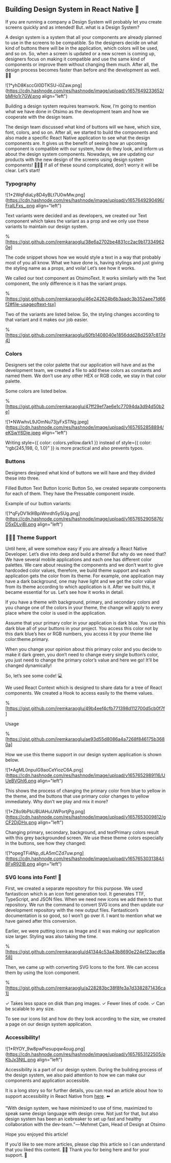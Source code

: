 ## Building Design System in React Native 🎨

If you are running a company a Design System will probably let you create screens quickly and as intended! But..what is a Design System?

A design system is a system that all your components are already planned to use in the screens to be compatible. So the designers decide on what kind of buttons there will be in the application, which colors will be used, and so on. So, when a screen is updated or a new screen is coming up, designers focus on making it compatible and use the same kind of components or improve them without changing them much. After all, the design process becomes faster than before and the development as well. 🏃‍♀

![1*yhD8KsccGl0DTKSU-i0Zaw.png](https://cdn.hashnode.com/res/hashnode/image/upload/v1657649233652/bMHo1r7GW.png align="left")

Building a design system requires teamwork. Now, I’m going to mention what we have done in Otsimo as the development team and how we cooperate with the design team.

The design team discussed what kind of buttons will we have, which size, font, colors, and so on. After all, we started to build the components and also made a specific React Native application to see what the design components are. It gives us the benefit of seeing how an upcoming component is compatible with our system, how do they look, and inform us about the design system components. Nowadays, we are updating our products with the new design of the screens using design system components! 🧙🏻‍♀️
If all of these sound complicated, don’t worry it will be clear. Let’s start!

### Typography

![1*2WqFdiaLy8D4yBLt7U0wMw.png](https://cdn.hashnode.com/res/hashnode/image/upload/v1657649290496/FraILFxs_.png align="left")

Text variants were decided and as developers, we created our Text component which takes the variant as a prop and we only use these variants to maintain our design system.

%[https://gist.github.com/iremkaraoglu/38e6a2702be4831cc2ac9b173349620e]

The code snippet shows how we would style a text in a way that probably most of you all know. What we have done is, having stylings and just giving the styling name as a props, and voila! Let’s see how it works.

We called our text component as OtsimoText. It works similarly with the Text component, the only difference is it has the variant props.

%[https://gist.github.com/iremkaraoglu/46e242624b6b3aadc3b352aee71d66f2#file-usageoftext-tsx]

Two of the variants are listed below. So, the styling changes according to that variant and it makes our job easier.

%[https://gist.github.com/iremkaraoglu/60fb1408040e1856ddd28d2597c817d4]

### Colors

Designers set the color palette that our application will have and as the development team, we created a file to add these colors as constants and named them. We don’t use any other HEX or RGB code, we stay in that color palette.

Some colors are listed below.

%[https://gist.github.com/iremkaraoglu/47ff29ef7ae6e1c77094da3d94d50b2e]

![1*NWwhvL9JOmNu73jyFxSTNg.jpeg](https://cdn.hashnode.com/res/hashnode/image/upload/v1657652858894/eKSwY6Dje.jpeg align="left")

Writing style={{ color: colors.yellow.dark1 }} instead of style={{ color: “rgb(245,198, 0, 1.0)” }} is more practical and also prevents typos.

### Buttons

Designers designed what kind of buttons we will have and they divided these into three.

Filled Button
Text Button
Iconic Button
So, we created separate components for each of them. They have the Pressable component inside.

Example of our button variants:

![1*qFyDV1k9lBpiWnrdh5ySUg.png](https://cdn.hashnode.com/res/hashnode/image/upload/v1657652905876/D5xDLvjBi.png align="left")

### 👩🏻‍🎨 Theme Support

Until here, all were somehow easy if you are already a React Native Developer. Let’s dive into deep and build a theme! But why do we need that? We have several mobile applications and each one has different color palettes. We care about reusing the components and we don’t want to give hardcoded color values, therefore, we build theme support and each application gets the color from its theme. For example, one application may have a dark background, one may have light and we get the color value from its theme according to which application is it. After we built this, it became essential for us. Let’s see how it works in detail.

If you have a theme with background, primary, and secondary colors and you change one of the colors in your theme, the change will apply to every place where the color is used in the application.

Assume that your primary color in your application is dark blue. You use this dark blue all of your buttons in your project. You access this color not by this dark blue’s hex or RGB numbers, you access it by your theme like color:theme.primary.

When you change your opinion about this primary color and you decide to make it dark green, you don’t need to change every single button’s color, you just need to change the primary color’s value and here we go! It’ll be changed dynamically!

So, let’s see some code! 💻

We used React Context which is designed to share data for a tree of React components.
We created a Hook to access easily to the theme values.

%[https://gist.github.com/iremkaraoglu/49b4eef4cfb771398d112700d5cb0f7f]

Usage

%[https://gist.github.com/iremkaraoglu/ae93d55d8086a4a7268f846175b3680a]

How we use this theme support in our design system application is shown below.

![1*AgML0npuIG9aoCeYiozC6A.png](https://cdn.hashnode.com/res/hashnode/image/upload/v1657652989116/UUeBVGhl6.png align="left")

This shows the process of changing the primary color from blue to yellow in the theme, and the buttons that use primary color changes to yellow immediately. Why don’t we play and mix it more?

![1*Z8o9bPbUBUAHuUWPortjPg.png](https://cdn.hashnode.com/res/hashnode/image/upload/v1657653009812/gCF2DjDHx.png align="left")

Changing primary, secondary, background, and textPrimary colors result with this grey backgrounded screen. We use these theme colors especially in the buttons, see how they changed:

![1*opegTFi4Np_dLA5mCZd7uw.png](https://cdn.hashnode.com/res/hashnode/image/upload/v1657653031384/i8FxR92IB.png align="left")

### SVG Icons into Font! 👀

First, we created a separate repository for this purpose. We used fantasticon which is an icon font generation tool. It generates TTF, TypeScript, and JSON files. When we need new icons we add them to that repository. We run the command to convert SVG icons and then update our development repository with the new output files. Fantasticon’s documentation is so good, so I won’t go over it. I want to mention what we have gained after this conversion.

Earlier, we were putting icons as Image and it was making our application size larger. Styling was also taking the time.

%[https://gist.github.com/iremkaraoglu/d41344c53a43b8690e224e123acd6a58]

Then, we came up with converting SVG Icons to the font. We can access them by using the Icon component.

%[https://gist.github.com/iremkaraoglu/a228283bc38f8fe3a7d3382871436ca1]

✓ Takes less space on disk than png images.
✓ Fewer lines of code.
✓ Can be scalable to any size.

To see our icons list and how do they look according to the size, we created a page on our design system application.

### Accessibility!

![1*RYOY_9w8pwPiesupqw4oug.png](https://cdn.hashnode.com/res/hashnode/image/upload/v1657653122505/pKbJx3NtL.png align="left")

Accessibility is a part of our design system. During the building process of the design system, we also paid attention to how we can make our components and application accessible.

It is a long story so for further details, you can read an article about how to support accessibility in React Native from [here](https://iremkaraoglu.medium.com/support-accessibility-in-mobile-applications-e9e8c0a181e7). ⬅️

“With design system, we have minimized to use of time, maximized to speak same design language with design crew. Not just for that, but also design system has been an icebreaker to set up fast and healthy collaboration with the dev-team.” — Mehmet Çam, Head of Design at Otsimo

Hope you enjoyed this article!

If you’d like to see more articles, please clap this article so I can understand that you liked this content. 👏🏻 Thank you for being here and for your support. 💙


